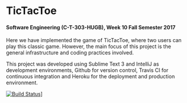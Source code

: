 # TicTacToe

#### Software Engineering (C-T-303-HUGB), Week 10 Fall Semester 2017

Here we have implemented the game of TicTacToe, where two users can play this classic game. However, the main focus of this project is the general infrastructure and coding practices involved. 

This project was developed using Sublime Text 3 and IntelliJ as development environments, Github for version control, Travis CI for continuous integration and Heroku for the deployment and production environment. 


[![Build Status](https://travis-ci.org/SevenSamurai2017/GitExercise.png)](https://travis-ci.org/SevenSamurai2017/GitExercise)] 

